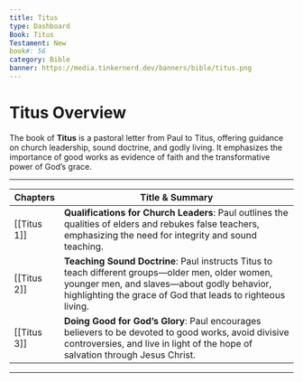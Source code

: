 ```yaml
---
title: Titus
type: Dashboard
Book: Titus
Testament: New
book#: 56
category: Bible
banner: https://media.tinkernerd.dev/banners/bible/titus.png
---
```


# Titus Overview

The book of **Titus** is a pastoral letter from Paul to Titus, offering guidance on church leadership, sound doctrine, and godly living. It emphasizes the importance of good works as evidence of faith and the transformative power of God’s grace.

---

| Chapters | Title & Summary |
|----------|-----------------|
| [[Titus 1]] | **Qualifications for Church Leaders**: Paul outlines the qualities of elders and rebukes false teachers, emphasizing the need for integrity and sound teaching. |
| [[Titus 2]] | **Teaching Sound Doctrine**: Paul instructs Titus to teach different groups—older men, older women, younger men, and slaves—about godly behavior, highlighting the grace of God that leads to righteous living. |
| [[Titus 3]] | **Doing Good for God’s Glory**: Paul encourages believers to be devoted to good works, avoid divisive controversies, and live in light of the hope of salvation through Jesus Christ. |

---
